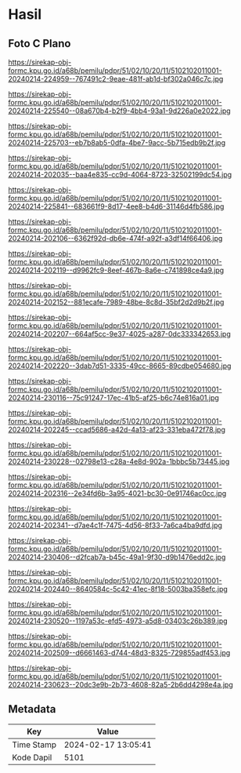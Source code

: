 # Hasil

## Foto C Plano

https://sirekap-obj-formc.kpu.go.id/a68b/pemilu/pdpr/51/02/10/20/11/5102102011001-20240214-224959--767491c2-9eae-481f-ab1d-bf302a046c7c.jpg

https://sirekap-obj-formc.kpu.go.id/a68b/pemilu/pdpr/51/02/10/20/11/5102102011001-20240214-225540--08a670b4-b2f9-4bb4-93a1-9d226a0e2022.jpg

https://sirekap-obj-formc.kpu.go.id/a68b/pemilu/pdpr/51/02/10/20/11/5102102011001-20240214-225703--eb7b8ab5-0dfa-4be7-9acc-5b715edb9b2f.jpg

https://sirekap-obj-formc.kpu.go.id/a68b/pemilu/pdpr/51/02/10/20/11/5102102011001-20240214-202035--baa4e835-cc9d-4064-8723-32502199dc54.jpg

https://sirekap-obj-formc.kpu.go.id/a68b/pemilu/pdpr/51/02/10/20/11/5102102011001-20240214-225841--683661f9-8d17-4ee8-b4d6-31146d4fb586.jpg

https://sirekap-obj-formc.kpu.go.id/a68b/pemilu/pdpr/51/02/10/20/11/5102102011001-20240214-202106--6362f92d-db6e-474f-a92f-a3df14f66406.jpg

https://sirekap-obj-formc.kpu.go.id/a68b/pemilu/pdpr/51/02/10/20/11/5102102011001-20240214-202119--d9962fc9-8eef-467b-8a6e-c741898ce4a9.jpg

https://sirekap-obj-formc.kpu.go.id/a68b/pemilu/pdpr/51/02/10/20/11/5102102011001-20240214-202152--881ecafe-7989-48be-8c8d-35bf2d2d9b2f.jpg

https://sirekap-obj-formc.kpu.go.id/a68b/pemilu/pdpr/51/02/10/20/11/5102102011001-20240214-202207--664af5cc-9e37-4025-a287-0dc333342653.jpg

https://sirekap-obj-formc.kpu.go.id/a68b/pemilu/pdpr/51/02/10/20/11/5102102011001-20240214-202220--3dab7d51-3335-49cc-8665-89cdbe054680.jpg

https://sirekap-obj-formc.kpu.go.id/a68b/pemilu/pdpr/51/02/10/20/11/5102102011001-20240214-230116--75c91247-17ec-41b5-af25-b6c74e816a01.jpg

https://sirekap-obj-formc.kpu.go.id/a68b/pemilu/pdpr/51/02/10/20/11/5102102011001-20240214-202245--ccad5686-a42d-4a13-af23-331eba472f78.jpg

https://sirekap-obj-formc.kpu.go.id/a68b/pemilu/pdpr/51/02/10/20/11/5102102011001-20240214-230228--02798e13-c28a-4e8d-902a-1bbbc5b73445.jpg

https://sirekap-obj-formc.kpu.go.id/a68b/pemilu/pdpr/51/02/10/20/11/5102102011001-20240214-202316--2e34fd6b-3a95-4021-bc30-0e91746ac0cc.jpg

https://sirekap-obj-formc.kpu.go.id/a68b/pemilu/pdpr/51/02/10/20/11/5102102011001-20240214-202341--d7ae4c1f-7475-4d56-8f33-7a6ca4ba9dfd.jpg

https://sirekap-obj-formc.kpu.go.id/a68b/pemilu/pdpr/51/02/10/20/11/5102102011001-20240214-230406--d2fcab7a-b45c-49a1-9f30-d9b1476edd2c.jpg

https://sirekap-obj-formc.kpu.go.id/a68b/pemilu/pdpr/51/02/10/20/11/5102102011001-20240214-202440--8640584c-5c42-41ec-8f18-5003ba358efc.jpg

https://sirekap-obj-formc.kpu.go.id/a68b/pemilu/pdpr/51/02/10/20/11/5102102011001-20240214-230520--1197a53c-efd5-4973-a5d8-03403c26b389.jpg

https://sirekap-obj-formc.kpu.go.id/a68b/pemilu/pdpr/51/02/10/20/11/5102102011001-20240214-202509--d6661463-d744-48d3-8325-729855adf453.jpg

https://sirekap-obj-formc.kpu.go.id/a68b/pemilu/pdpr/51/02/10/20/11/5102102011001-20240214-230623--20dc3e9b-2b73-4608-82a5-2b6dd4298e4a.jpg


## Metadata

| Key        | Value               |
| ---------- | ------------------- |
| Time Stamp | 2024-02-17 13:05:41 |
| Kode Dapil | 5101                |



